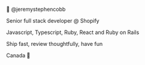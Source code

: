 👋 @jeremystephencobb

Senior full stack developer @ Shopify

Javascript, Typescript, Ruby, React and Ruby on Rails

Ship fast, review thoughtfully, have fun

Canada 🍁

